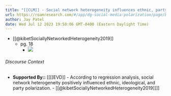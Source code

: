 ```yaml
---
title: "[[CLM]] - Social network heterogeneity influences ethnic, party, and ideological polarisation)."
url: https://roamresearch.com/#/app/dg-social-media-polarization/page/BCTcQS8_0
author: Jay Patel
date: Wed Jul 12 2023 19:58:06 GMT-0400 (Eastern Daylight Time)
---
```


- [[@kibetSociallyNetworkedHeterogeneity2019]]
    - pg. 18
        - ![](https://firebasestorage.googleapis.com/v0/b/firescript-577a2.appspot.com/o/imgs%2Fapp%2Fdg-social-media-polarization%2FpSwXvM-GUy.02.08.png?alt=media&token=871271a0-1176-476c-9f16-8ef5ebac7021)

###### Discourse Context

- **Supported By::** [[[[EVD]] - According to regression analysis, social network heterogeneity positively influenced ethnic, ideological, and party polarization. - [[@kibetSociallyNetworkedHeterogeneity2019]]]]
